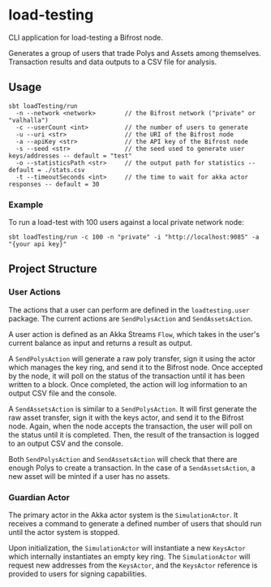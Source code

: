 # load-testing

CLI application for load-testing a Bifrost node.

Generates a group of users that trade Polys and Assets among themselves. Transaction results and data
outputs to a CSV file for analysis.

## Usage

```
sbt loadTesting/run
  -n --network <network>        // the Bifrost network ("private" or "valhalla")
  -c --userCount <int>          // the number of users to generate
  -u --uri <str>                // the URI of the Bifrost node
  -a --apiKey <str>             // the API key of the Bifrost node
  -s --seed <str>               // the seed used to generate user keys/addresses -- default = "test"
  -o --statisticsPath <str>     // the output path for statistics -- default = ./stats.csv
  -t --timeoutSeconds <int>     // the time to wait for akka actor responses -- default = 30
```

### Example

To run a load-test with 100 users against a local private network node:

`sbt loadTesting/run -c 100 -n "private" -i "http://localhost:9085" -a "{your api key}"`

## Project Structure

### User Actions

The actions that a user can perform are defined in the `loadtesting.user` package. The current actions are
`SendPolysAction` and `SendAssetsAction`.

A user action is defined as an Akka Streams `Flow`, which takes in the user's current balance as input and returns a
result as output.

A `SendPolysAction` will generate a raw poly transfer, sign it using the actor which manages the key ring,
and send it to the Bifrost node. Once accepted by the node, it will poll on the status of the transaction until
it has been written to a block. Once completed, the action will log information to an output CSV file and the console.

A `SendAssetsAction` is similar to a `SendPolysAction`. It will first generate the raw asset transfer, sign it with the
keys actor, and send it to the Bifrost node. Again, when the node accepts the transaction, the user will poll on the
status until it is completed. Then, the result of the transaction is logged to an output CSV and the console.

Both `SendPolysAction` and `SendAssetsAction` will check that there are enough Polys to create a transaction. In the
case of a `SendAssetsAction`, a new asset will be minted if a user has no assets.

### Guardian Actor

The primary actor in the Akka actor system is the `SimulationActor`. It receives a command to generate a defined
number of users that should run until the actor system is stopped.

Upon initialization, the `SimulationActor` will instantiate a new `KeysActor` which internally instantiates an empty
key ring. The `SimulationActor` will request new addresses from the `KeysActor`, and the `KeysActor` reference is
provided to users for signing capabilities.
